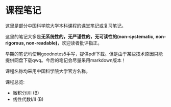 # 课程笔记

这里是部分中国科学院大学本科课程的课堂笔记或复习笔记。

这里的笔记大多是**无系统性的，无严谨性的，无可读性的(non-systematic, non-rigorous, non-readable)**，欢迎读者批评指正。

早期的笔记均使用goodnotes5手写，提供pdf下载。但是由于某些技术原因只能提供网盘下载qwq。今后的笔记会尽量采用markdown版本！

课程名称均采用中国科学院大学官方名称。

课程总览: 

- 微积分I/II (B) 
- 线性代数I/II (B) 